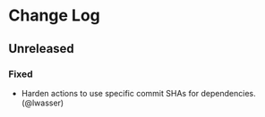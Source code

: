 # Change Log

## Unreleased

### Fixed

- Harden actions to use specific commit SHAs for dependencies. (@lwasser)